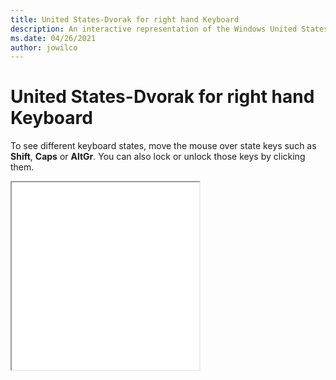 ```yaml
---
title: United States-Dvorak for right hand Keyboard
description: An interactive representation of the Windows United States-Dvorak for right handKeyboard. To see different keyboard states, click or move the mouse over the state keys.
ms.date: 04/26/2021
author: jowilco
---
```


# United States-Dvorak for right hand Keyboard

To see different keyboard states, move the mouse over state keys such as **Shift**, **Caps** or **AltGr**. You can also lock or unlock those keys by clicking them.

<iframe src="kbdusr.html" height="300"></iframe>
